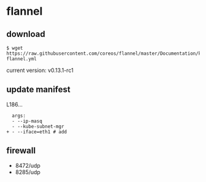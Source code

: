 # flannel

## download

```
$ wget https://raw.githubusercontent.com/coreos/flannel/master/Documentation/kube-flannel.yml
```

current version: v0.13.1-rc1

## update manifest

L186...

```
  args:
  - --ip-masq
  - --kube-subnet-mgr
+ - --iface=eth1 # add
```

## firewall

- 8472/udp
- 8285/udp
